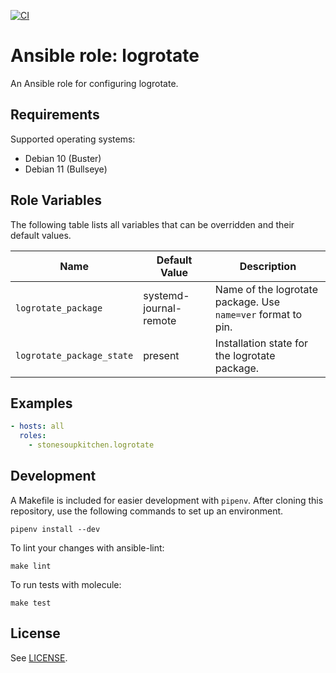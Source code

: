 [![CI](https://github.com/StoneSoupKitchen/ansible-role-logrotate/actions/workflows/ci.yml/badge.svg)](https://github.com/StoneSoupKitchen/ansible-role-logrotate/actions/workflows/ci.yml)

# Ansible role: logrotate

An Ansible role for configuring logrotate.

## Requirements

Supported operating systems:
* Debian 10 (Buster)
* Debian 11 (Bullseye)

## Role Variables

The following table lists all variables that can be overridden
and their default values.

| Name                     | Default Value | Description                      |
| ------------------------ | ------------- | -------------------------------- |
| `logrotate_package` | systemd-journal-remote | Name of the logrotate package. Use `name=ver` format to pin. |
| `logrotate_package_state` | present | Installation state for the logrotate package. |

## Examples

```yaml
- hosts: all
  roles:
    - stonesoupkitchen.logrotate
```

## Development

A Makefile is included for easier development with `pipenv`.
After cloning this repository,
use the following commands to set up an environment.

    pipenv install --dev

To lint your changes with ansible-lint:

    make lint

To run tests with molecule:

    make test

## License

See [LICENSE](./LICENSE).

